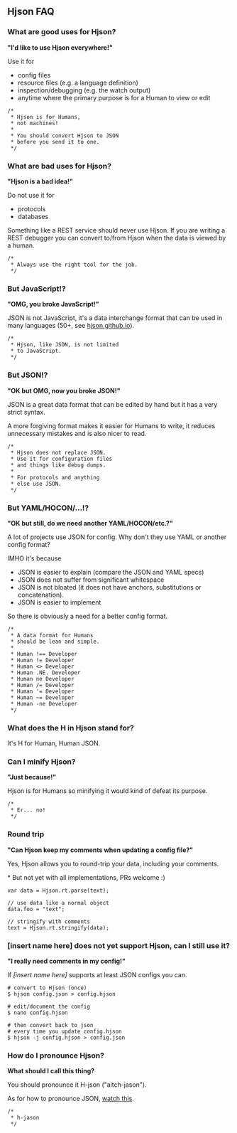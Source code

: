
## <a id="faq"></a><div class="hicon"></div> Hjson FAQ

### What are good uses for Hjson?

**"I'd like to use Hjson everywhere!"**

Use it for

- config files
- resource files (e.g. a language definition)
- inspection/debugging (e.g. the watch output)
- anytime where the primary purpose is for a Human to view or edit

```
/*
 * Hjson is for Humans,
 * not machines!
 *
 * You should convert Hjson to JSON
 * before you send it to one.
 */
```

### What are bad uses for Hjson?

**"Hjson is a bad idea!"**

Do not use it for

- protocols
- databases

Something like a REST service should never use Hjson. If you are writing a REST debugger you can convert to/from Hjson when the data is viewed by a human.

```
/*
 * Always use the right tool for the job.
 */
```

### But JavaScript!?

**"OMG, you broke JavaScript!"**

JSON is not JavaScript, it's a data interchange format that can be used in many languages (50+, see [hjson.github.io](https://hjson.github.io)).

```
/*
 * Hjson, like JSON, is not limited
 * to JavaScript.
 */
```

### But JSON!?

**"OK but OMG, now you broke JSON!"**

JSON is a great data format that can be edited by hand but it has a very strict syntax.

A more forgiving format makes it easier for Humans to write, it reduces unnecessary mistakes and is also nicer to read.

```
/*
 * Hjson does not replace JSON.
 * Use it for configuration files
 * and things like debug dumps.
 *
 * For protocols and anything
 * else use JSON.
 */
```

### But YAML/HOCON/...!?

**"OK but still, do we need another YAML/HOCON/etc.?"**

A lot of projects use JSON for config. Why don't they use YAML or another config format?

IMHO it's because

- JSON is easier to explain (compare the JSON and YAML specs)
- JSON does not suffer from significant whitespace
- JSON is not bloated (it does not have anchors, substitutions or concatenation).
- JSON is easier to implement

So there is obviously a need for a better config format.

```
/*
 * A data format for Humans
 * should be lean and simple.
 *
 * Human !== Developer
 * Human != Developer
 * Human <> Developer
 * Human .NE. Developer
 * Human ne Developer
 * Human /= Developer
 * Human '= Developer
 * Human ~= Developer
 * Human -ne Developer
 */
```

### What does the H in Hjson stand for?

It's H for Human, Human JSON.

### Can I minify Hjson?

**"Just because!"**

Hjson is for Humans so minifying it would kind of defeat its purpose.

```
/*
 * Er... no!
 */
```

### Round trip

**"Can Hjson keep my comments when updating a config file?"**

Yes, Hjson allows you to round-trip your data, including your comments.

\* But not yet with all implementations, PRs welcome :)

```
var data = Hjson.rt.parse(text);

// use data like a normal object
data.foo = "text";

// stringify with comments
text = Hjson.rt.stringify(data);
```

### [insert name here] does not yet support Hjson, can I still use it?

**"I really need comments in my config!"**

If *[insert name here]* supports at least JSON configs you can.

```
# convert to Hjson (once)
$ hjson config.json > config.hjson

# edit/document the config
$ nano config.hjson

# then convert back to json
# every time you update config.hjson
$ hjson -j config.hjson > config.json
```

### <a id="pronounce"></a> How do I pronounce Hjson?

**What should I call this thing?**

You should pronounce it H-json ("aitch-jason").

As for how to pronounce JSON, [watch this](https://www.youtube.com/watch?v=zhVdWQWKRqM).

```
/*
 * h-jason
 */
```


